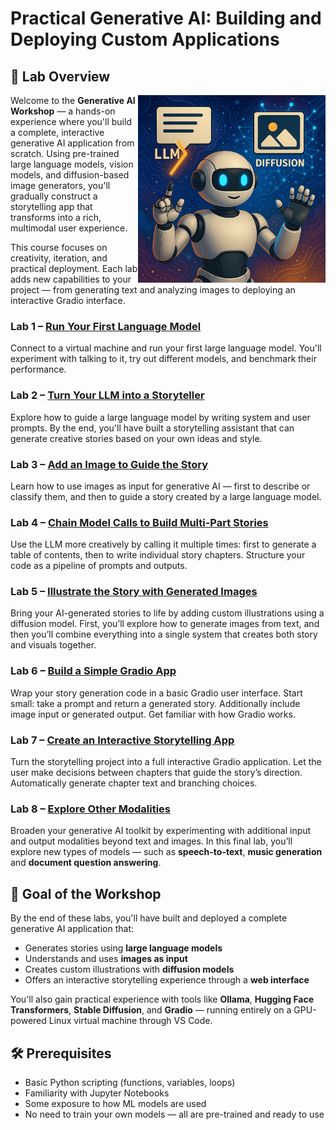
# Practical Generative AI: Building and Deploying Custom Applications

## 🧭 Lab Overview

<img src="../media/generative-ai.png" style="width: 300px" align="right">

Welcome to the **Generative AI Workshop** — a hands-on experience where you'll build a complete, interactive generative AI application from scratch. Using pre-trained large language models, vision models, and diffusion-based image generators, you'll gradually construct a storytelling app that transforms into a rich, multimodal user experience.

This course focuses on creativity, iteration, and practical deployment. Each lab adds new capabilities to your project — from generating text and analyzing images to deploying an interactive Gradio interface.

### Lab 1 – [Run Your First Language Model](01-first-language-model)

Connect to a virtual machine and run your first large language model. You'll experiment with talking to it, try out different models, and benchmark their performance.

### Lab 2 – [Turn Your LLM into a Storyteller](02-storytelling-assistant)

Explore how to guide a large language model by writing system and user prompts. By the end, you'll have built a storytelling assistant that can generate creative stories based on your own ideas and style.

### Lab 3 – [Add an Image to Guide the Story](03-add-input-image)

Learn how to use images as input for generative AI — first to describe or classify them, and then to guide a story created by a large language model.

### Lab 4 – [Chain Model Calls to Build Multi-Part Stories](04-multi-part-stories)

Use the LLM more creatively by calling it multiple times: first to generate a table of contents, then to write individual story chapters. Structure your code as a pipeline of prompts and outputs.

### Lab 5 – [Illustrate the Story with Generated Images](05-generated-images)

Bring your AI-generated stories to life by adding custom illustrations using a diffusion model. First, you’ll explore how to generate images from text, and then you’ll combine everything into a single system that creates both story and visuals together.

### Lab 6 – [Build a Simple Gradio App](06-simple-gradio-app)

Wrap your story generation code in a basic Gradio user interface. Start small: take a prompt and return a generated story. Additionally include image input or generated output. Get familiar with how Gradio works.

### Lab 7 – [Create an Interactive Storytelling App](07-interactive-app)

Turn the storytelling project into a full interactive Gradio application. Let the user make decisions between chapters that guide the story’s direction. Automatically generate chapter text and branching choices.

### Lab 8 – [Explore Other Modalities](08-other-modalities)

Broaden your generative AI toolkit by experimenting with additional input and output modalities beyond text and images. In this final lab, you’ll explore new types of models — such as **speech-to-text**, **music generation** and **document question answering**.

## 🚀 Goal of the Workshop

By the end of these labs, you'll have built and deployed a complete generative AI application that:

- Generates stories using **large language models**
- Understands and uses **images as input**
- Creates custom illustrations with **diffusion models**
- Offers an interactive storytelling experience through a **web interface**

You'll also gain practical experience with tools like **Ollama**, **Hugging Face Transformers**, **Stable Diffusion**, and **Gradio** — running entirely on a GPU-powered Linux virtual machine through VS Code.

## 🛠️ Prerequisites

- Basic Python scripting (functions, variables, loops)
- Familiarity with Jupyter Notebooks
- Some exposure to how ML models are used
- No need to train your own models — all are pre-trained and ready to use

